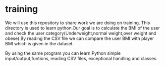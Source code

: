 # training

We will use this repository to share work we are doing on training.
This directory is used to learn python.Our goal is to calculate the BMI of the user and
check the user category(Underweight,normal weight,over weight and obese).By reading the 
CSV file we can compare the user BMI with player BMI which is given in the dataset.

By using the same program you can learn Python simple input/output,funtions,
reading CSV files, exceptional handling and classes.
